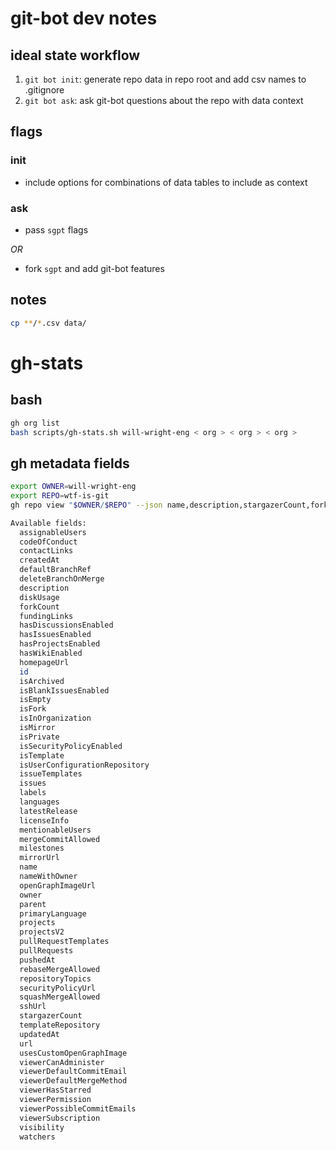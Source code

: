 # git-bot dev notes

## ideal state workflow

1. `git bot init`: generate repo data in repo root and add csv names to .gitignore
2. `git bot ask`: ask git-bot questions about the repo with data context

## flags

### init

- include options for combinations of data tables to include as context

### ask

- pass `sgpt` flags

*OR*

- fork `sgpt` and add git-bot features


## notes

```bash
cp **/*.csv data/
```

# gh-stats

## bash

```bash
gh org list
bash scripts/gh-stats.sh will-wright-eng < org > < org > < org >
```

## gh metadata fields

```bash
export OWNER=will-wright-eng
export REPO=wtf-is-git
gh repo view "$OWNER/$REPO" --json name,description,stargazerCount,forkCount,issues,pullRequests,createdAt,updatedAt,licenseInfo --jq '. | {name,description,stargazerCount,forkCount,issues,pullRequests,createdAt,updatedAt,licenseInfo}' > tmp

Available fields:
  assignableUsers
  codeOfConduct
  contactLinks
  createdAt
  defaultBranchRef
  deleteBranchOnMerge
  description
  diskUsage
  forkCount
  fundingLinks
  hasDiscussionsEnabled
  hasIssuesEnabled
  hasProjectsEnabled
  hasWikiEnabled
  homepageUrl
  id
  isArchived
  isBlankIssuesEnabled
  isEmpty
  isFork
  isInOrganization
  isMirror
  isPrivate
  isSecurityPolicyEnabled
  isTemplate
  isUserConfigurationRepository
  issueTemplates
  issues
  labels
  languages
  latestRelease
  licenseInfo
  mentionableUsers
  mergeCommitAllowed
  milestones
  mirrorUrl
  name
  nameWithOwner
  openGraphImageUrl
  owner
  parent
  primaryLanguage
  projects
  projectsV2
  pullRequestTemplates
  pullRequests
  pushedAt
  rebaseMergeAllowed
  repositoryTopics
  securityPolicyUrl
  squashMergeAllowed
  sshUrl
  stargazerCount
  templateRepository
  updatedAt
  url
  usesCustomOpenGraphImage
  viewerCanAdminister
  viewerDefaultCommitEmail
  viewerDefaultMergeMethod
  viewerHasStarred
  viewerPermission
  viewerPossibleCommitEmails
  viewerSubscription
  visibility
  watchers
```
